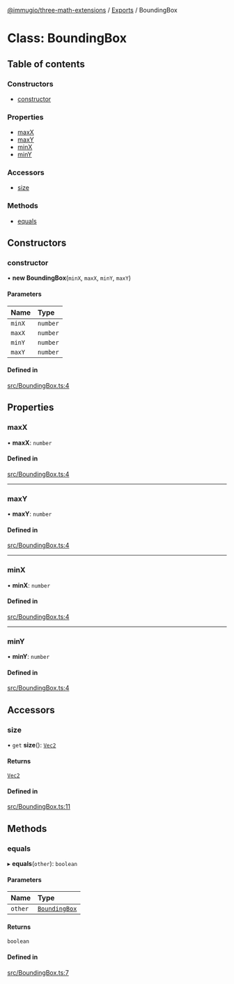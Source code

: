 [@immugio/three-math-extensions](../README.md) / [Exports](../modules.md) / BoundingBox

# Class: BoundingBox

## Table of contents

### Constructors

- [constructor](BoundingBox.md#constructor)

### Properties

- [maxX](BoundingBox.md#maxx)
- [maxY](BoundingBox.md#maxy)
- [minX](BoundingBox.md#minx)
- [minY](BoundingBox.md#miny)

### Accessors

- [size](BoundingBox.md#size)

### Methods

- [equals](BoundingBox.md#equals)

## Constructors

### constructor

• **new BoundingBox**(`minX`, `maxX`, `minY`, `maxY`)

#### Parameters

| Name | Type |
| :------ | :------ |
| `minX` | `number` |
| `maxX` | `number` |
| `minY` | `number` |
| `maxY` | `number` |

#### Defined in

[src/BoundingBox.ts:4](https://github.com/Immugio/three-math-extensions/blob/66cba15/src/BoundingBox.ts#L4)

## Properties

### maxX

• **maxX**: `number`

#### Defined in

[src/BoundingBox.ts:4](https://github.com/Immugio/three-math-extensions/blob/66cba15/src/BoundingBox.ts#L4)

___

### maxY

• **maxY**: `number`

#### Defined in

[src/BoundingBox.ts:4](https://github.com/Immugio/three-math-extensions/blob/66cba15/src/BoundingBox.ts#L4)

___

### minX

• **minX**: `number`

#### Defined in

[src/BoundingBox.ts:4](https://github.com/Immugio/three-math-extensions/blob/66cba15/src/BoundingBox.ts#L4)

___

### minY

• **minY**: `number`

#### Defined in

[src/BoundingBox.ts:4](https://github.com/Immugio/three-math-extensions/blob/66cba15/src/BoundingBox.ts#L4)

## Accessors

### size

• `get` **size**(): [`Vec2`](Vec2.md)

#### Returns

[`Vec2`](Vec2.md)

#### Defined in

[src/BoundingBox.ts:11](https://github.com/Immugio/three-math-extensions/blob/66cba15/src/BoundingBox.ts#L11)

## Methods

### equals

▸ **equals**(`other`): `boolean`

#### Parameters

| Name | Type |
| :------ | :------ |
| `other` | [`BoundingBox`](BoundingBox.md) |

#### Returns

`boolean`

#### Defined in

[src/BoundingBox.ts:7](https://github.com/Immugio/three-math-extensions/blob/66cba15/src/BoundingBox.ts#L7)
